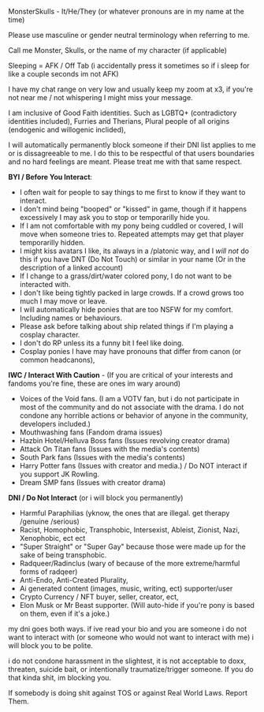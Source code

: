 MonsterSkulls - It/He/They (or whatever pronouns are in my name at the time)

Please use masculine or gender neutral terminology when referring to me.

Call me Monster, Skulls, or the name of my character (if applicable)

Sleeping = AFK / Off Tab (i accidentally press it sometimes so if i sleep for like a couple seconds im not AFK)

I have my chat range on very low and usually keep my zoom at x3, if you're not near me / not whispering I might miss your message.

I am inclusive of Good Faith identities. Such as LGBTQ+ (contradictory identities included), Furries and Therians, Plural people of all origins (endogenic and willogenic inclided),

I will automatically permanently block someone if their DNI list applies to me or is dissagreeable to me. I do this to be respectful of that users boundaries and no hard feelings are meant. Please treat me with that same respect.

**BYI / Before You Interact**: 
- I often wait for people to say things to me first to know if they want to interact.
- I don't mind being "booped" or "kissed" in game, though if it happens excessively I may ask you to stop or temporarilly hide you.
- If I am not comfortable with my pony being cuddled or covered, I will move when someone tries to. Repeated attempts may get that player temporarilly hidden.
- I might kiss avatars I like, its always in a /platonic way, and I *will not* do this if you have DNT (Do Not Touch) or similar in your name (Or in the description of a linked account)
- If I change to a grass/dirt/water colored pony, I do not want to be interacted with.
- I don't like being tightly packed in large crowds. If a crowd grows too much I may move or leave.
- I will automatically hide ponies that are too NSFW for my comfort. Including names or behaviours.
- Please ask before talking about ship related things if I'm playing a cosplay character.
- I don't do RP unless its a funny bit I feel like doing.
- Cosplay ponies I have may have pronouns that differ from canon (or common headcanons), 

**IWC / Interact With Caution** - (If you are critical of your interests and fandoms you're fine, these are ones im wary around)
- Voices of the Void fans. (I am a VOTV fan, but i do not participate in most of the community and do not associate with the drama. I do not condone any horrible actions or behavior of anyone in the community, developers included.)
- Mouthwashing fans (Fandom drama issues)
- Hazbin Hotel/Helluva Boss fans (Issues revolving creator drama)
- Attack On Titan fans (Issues with the media's contents)
- South Park fans (Issues with the media's contents)
- Harry Potter fans (Issues with creator and media.) / Do NOT interact if you support JK Rowling.
- Dream SMP fans (Issues with creator drama)

**DNI / Do Not Interact** (or i will block you permanently)
- Harmful Paraphilias (yknow, the ones that are illegal. get therapy /genuine /serious)
- Racist, Homophobic, Transphobic, Intersexist, Ableist, Zionist, Nazi, Xenophobic, ect ect
- "Super Straight" or "Super Gay" because those were made up for the sake of being transphobic.
- Radqueer/Radinclus (wary of because of the more extreme/harmful forms of radqeer)
- Anti-Endo, Anti-Created Plurality,
- Ai generated content (images, music, writing, ect) supporter/user
- Crypto Currency / NFT buyer, seller, creator, ect,
- Elon Musk or Mr Beast supporter. (Will auto-hide if you're pony is based on them, even if it's a joke.)

my dni goes both ways. if ive read your bio and you are someone i do not want to interact with (or someone who would not want to interact with me) i will block you to be polite.

i do not condone harassment in the slightest, it is not acceptable to doxx, threaten, suicide bait, or intentionally traumatize/trigger someone. If you do that kinda shit, im blocking you.

If somebody is doing shit against TOS or against Real World Laws. Report Them.
<!---
MonsterSkulls/MonsterSkulls is a ✨ special ✨ repository because its `README.md` (this file) appears on your GitHub profile.
You can click the Preview link to take a look at your changes.
--->
